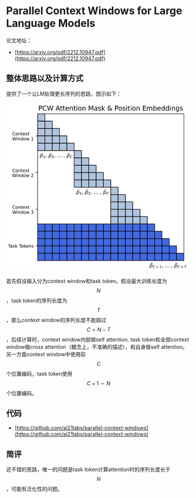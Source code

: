 # Parallel Context Windows for Large Language Models

论文地址：

- [https://arxiv.org/pdf/2212.10947.pdf](https://arxiv.org/pdf/2212.10947.pdf)



## 整体思路以及计算方式

提供了一个让LM处理更长序列的思路，图示如下：

![](../../.Photo/Inference/Extrapolation/001.jpg)

首先假设输入分为context window和task token。假设最大训练长度为$$N$$，task token的序列长度为$$T$$，那么context window的序列长度不能超过$$C=N-T$$，后续计算时，context window内部做self attention, task token和全部context window做cross attention（概念上，不准确的描述），和自身做self attention。另一方面context window中使用前$$C$$个位置编码，task token使用$$C+1\sim N$$个位置编码。



## 代码

- [https://github.com/ai21labs/parallel-context-windows](https://github.com/ai21labs/parallel-context-windows)




## 简评

还不错的思路，唯一的问题是task token计算attention时的序列长度长于$$N$$，可能有泛化性的问题。
